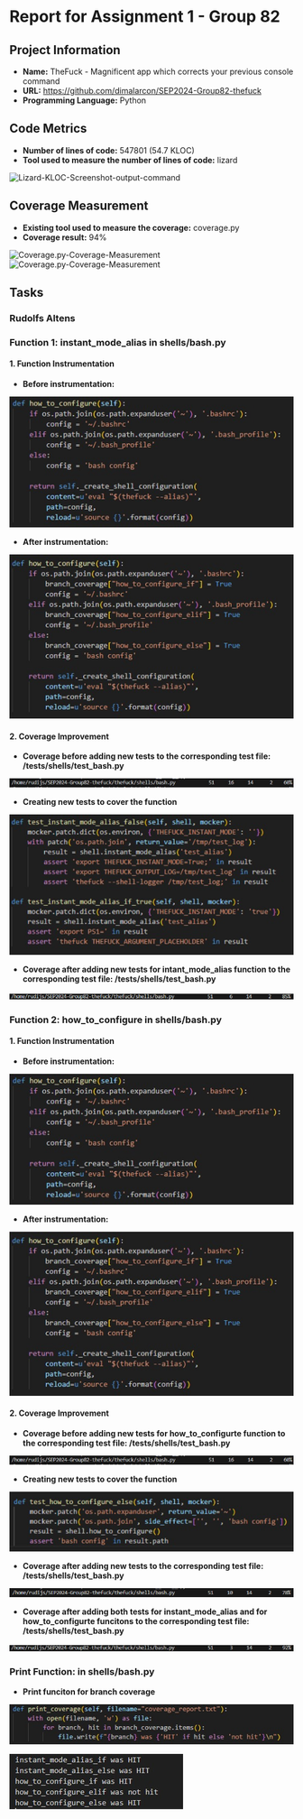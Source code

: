 # Report for Assignment 1 - Group 82

## Project Information

- **Name:** TheFuck - Magnificent app which corrects your previous console command
- **URL:** https://github.com/dimalarcon/SEP2024-Group82-thefuck
- **Programming Language:** Python

## Code Metrics

- **Number of lines of code:** 547801 (54.7 KLOC)
- **Tool used to measure the number of lines of code:** lizard

![Lizard-KLOC-Screenshot-output-command](/screenshots/lizard-kloc(21-06-2024_16-39-00).png)

## Coverage Measurement

- **Existing tool used to measure the coverage:** coverage.py
- **Coverage result:** 94%

![Coverage.py-Coverage-Measurement](/screenshots/coverage-py-2(2024-06-21_17-09-11).png)
![Coverage.py-Coverage-Measurement](/screenshots/coverage-py-1(21-06-2024_17-06-39).png)

## Tasks

### Rudolfs Altens

### Function 1: instant_mode_alias in shells/bash.py

#### 1. Function Instrumentation

- **Before instrumentation:**

![bash.py-how_to_configure_before_instrumentation](/screenshots/how_to_configure_before_instrumentation.jpg)

- **After instrumentation:**

![bash.py-how_to_configure_after_instrumentation](/screenshots/how_to_configure_after_instrumentation.jpg)

#### 2. Coverage Improvement

- **Coverage before adding new tests to the corresponding test file: /tests/shells/test_bash.py**

![coverage_before](/screenshots/bash.py_coverage_before.jpg)


- **Creating new tests to cover the function**

![test_bash.py-Instant_mode_alias_tests](/screenshots/Instant_mode_alias_tests.png)


- **Coverage after adding new tests for intant_mode_alias function to the corresponding test file: /tests/shells/test_bash.py**

![coverage_with_instant_mode_alias_tests](/screenshots/coverage_with_instant_mode_alias_tests.png)


### Function 2: how_to_configure in shells/bash.py

#### 1. Function Instrumentation

- **Before instrumentation:**

![bash.py-how_to_configure_before_instrumentation](/screenshots/how_to_configure_before_instrumentation.jpg)


- **After instrumentation:**

![bash.py-how_to_configure_after_instrumentation](/screenshots/how_to_configure_after_instrumentation.jpg)

#### 2. Coverage Improvement

- **Coverage before adding new tests for how_to_configurte function to the corresponding test file: /tests/shells/test_bash.py**

![coverage_before](/screenshots/bash.py_coverage_before.jpg)

- **Creating new tests to cover the function**

![test_bash.py-how_to_configure_test](/screenshots/how_to_configure_test.png)

- **Coverage after adding new tests to the corresponding test file: /tests/shells/test_bash.py**

![coverage_with_how_to_configure_test](/screenshots/coverage_with_how_to_configure_test.png)


- **Coverage after adding both tests for instant_mode_alias and for how_to_configurte funcitons to the corresponding test file: /tests/shells/test_bash.py**

![bash.py_coverage_after](/screenshots/bash.py_coverage_after.jpg)


### Print Function: in shells/bash.py

- **Print funciton for branch coverage**

![print_coverage_function](/screenshots/print_coverage_function.jpg)

![print_coverage_result](/screenshots/print_coverage_result.jpg)


